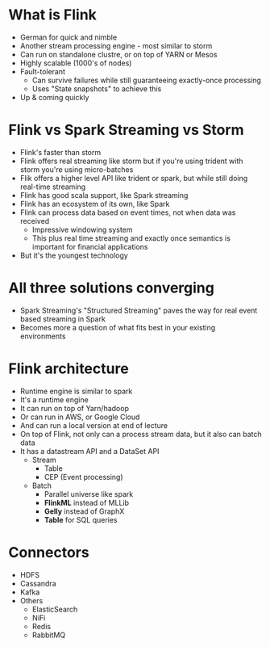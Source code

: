 # What is Flink

* German for quick and nimble
* Another stream processing engine - most similar to storm
* Can run on standalone clustre, or on top of YARN or Mesos
* Highly scalable (1000's of nodes)
* Fault-tolerant
    - Can survive failures while still guaranteeing exactly-once processing
    - Uses "State snapshots" to achieve this
* Up & coming quickly

# Flink vs Spark Streaming vs Storm

* Flink's faster than storm
* Flink offers real streaming like storm but if you're using trident with storm you're using micro-batches
* Flik offers a higher level API like trident or spark, but while still doing real-time streaming
* Flink has good scala support, like Spark streaming
* Flink has an ecosystem of its own, like Spark
* Flink can process data based on event times, not when data was received
    - Impressive windowing system
    - This plus real time streaming and exactly once semantics is important for financial applications
* But it's the youngest technology

# All three solutions converging

* Spark Streaming's "Structured Streaming" paves the way for real event based streaming in Spark
* Becomes more a question of what fits best in your existing environments

# Flink architecture

* Runtime engine is similar to spark
* It's a runtime engine
* It can run on top of Yarn/hadoop
* Or can run in AWS, or Google Cloud
* And can run a local version at end of lecture
* On top of Flink, not only can a process stream data, but it also can batch data
* It has a datastream API and a DataSet API
    - Stream
        + Table
        + CEP (Event processing)
    - Batch
        + Parallel universe like spark
        + **FlinkML** instead of MLLib
        + **Gelly** instead of GraphX
        + **Table** for SQL queries 

# Connectors

* HDFS
* Cassandra
* Kafka
* Others
    - ElasticSearch
    - NiFi
    - Redis
    - RabbitMQ

 